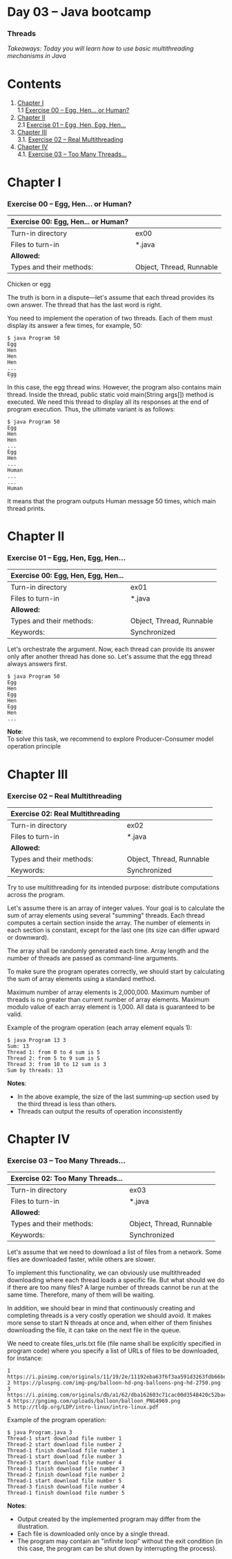 # Day 03 – Java bootcamp
### Threads

*Takeaways: Today you will learn how to use basic multithreading mechanisms in Java*

# Contents
1. [Chapter I](#chapter-i) \
  1.1 [Exercise 00 – Egg, Hen... or Human?](#exercise-00-egg-hen-or-human)
2. [Chapter II](#chapter-ii) \
  2.1 [Exercise 01 – Egg, Hen, Egg, Hen...](#exercise-01-egg-hen-egg-hen)
3. [Chapter III](#chapter-iii) \
  3.1. [Exercise 02 – Real Multithreading](#exercise-02-real-multithreading)
4. [Chapter IV](#chapter-iv) \
  4.1. [Exercise 03 – Too Many Threads...](#exercise-03-too-many-threads)


# Chapter I
### Exercise 00 – Egg, Hen... or Human?

Exercise 00: Egg, Hen... or Human? ||
---|---
Turn-in directory |	ex00
Files to turn-in |	*.java
**Allowed:** |
Types and their methods: |	Object, Thread, Runnable

Chicken or egg

The truth is born in a dispute—let's assume that each thread provides its own answer. The thread that has the last word is right.

You need to implement the operation of two threads. Each of them must display its answer a few times, for example, 50:
```
$ java Program 50
Egg
Hen
Hen
Hen
...
Egg
```
In this case, the egg thread wins. However, the program also contains main thread. Inside the thread,  public static void main(String args[]) method is executed. We need this thread to display all its responses at the end of program execution. Thus, the ultimate variant is as follows:
```
$ java Program 50
Egg
Hen
Hen
...
Egg
Hen
...
Human
...
...
Human
```
It means that the program outputs Human message 50 times, which main thread prints.

# Chapter II
### Exercise 01 – Egg, Hen, Egg, Hen...

Exercise 00: Egg, Hen, Egg, Hen... ||
---|---
Turn-in directory |	ex01
Files to turn-in | *.java
**Allowed:** |
Types and their methods: | Object, Thread, Runnable
Keywords: |	Synchronized

Let's orchestrate the argument. Now, each thread can provide its answer only after another thread has done so. Let's assume that the egg thread always answers first.

```
$ java Program 50
Egg
Hen
Egg
Hen
Egg
Hen
...
```

**Note**:<br>
To solve this task, we recommend to explore Producer-Consumer model operation principle

# Chapter III
### Exercise 02 – Real Multithreading

Exercise 02: Real Multithreading ||
---|---
Turn-in directory |	ex02
Files to turn-in | *.java
**Allowed:** |
Types and their methods: | Object, Thread, Runnable
Keywords: | Synchronized

Try to use multithreading for its intended purpose: distribute computations across the program.

Let's assume there is an array of integer values. Your goal is to calculate the sum of array elements using several "summing" threads. Each thread computes a certain section inside the array. The number of elements in each section is constant, except for the last one (its size can differ upward or downward).

The array shall be randomly generated each time. Array length and the number of threads are passed as command-line arguments.

To make sure the program operates correctly, we should start by calculating the sum of array elements using a standard method.

Maximum number of array elements is 2,000,000. Maximum number of threads is no greater than current number of array elements. Maximum modulo value of each array element is 1,000. All data is guaranteed to be valid.

Example of the program operation (each array element equals 1):
```
$ java Program 13 3
Sum: 13
Thread 1: from 0 to 4 sum is 5
Thread 2: from 5 to 9 sum is 5
Thread 3: from 10 to 12 sum is 3
Sum by threads: 13
```

**Notes**:
- In the above example, the size of the last summing-up section used by the third thread is less than others.
- Threads can output the results of operation inconsistently

# Chapter IV
### Exercise 03 – Too Many Threads...

Exercise 02: Too Many Threads... ||
---|---
Turn-in directory	| ex03
Files to turn-in	| *.java
**Allowed:** |
Types and their methods: |	Object, Thread, Runnable
Keywords: |	Synchronized

Let's assume that we need to download a list of files from a network. Some files are downloaded faster, while others are slower.

To implement this functionality, we can obviously use multithreaded downloading where each thread loads a specific file. But what should we do if there are too many files? A large number of threads cannot be run at the same time. Therefore, many of them will be waiting.

In addition, we should bear in mind that continuously creating and completing threads is a very costly operation we should avoid. It makes more sense to start N threads at once and, when either of them finishes downloading the file, it can take on the next file in the queue.

We need to create files_urls.txt file (file name shall be explicitly specified in program code) where you specify a list of URLs of files to be downloaded, for instance:
```
1 https://i.pinimg.com/originals/11/19/2e/11192eba63f6f3aa591d3263fdb66bd5.jpg
2 https://pluspng.com/img-png/balloon-hd-png-balloons-png-hd-2750.png
3 https://i.pinimg.com/originals/db/a1/62/dba162603c71cac00d3548420c52bac6.png
4 https://pngimg.com/uploads/balloon/balloon_PNG4969.png
5 http://tldp.org/LDP/intro-linux/intro-linux.pdf
```
Example of the program operation:
```
$ java Program.java 3
Thread-1 start download file number 1
Thread-2 start download file number 2
Thread-1 finish download file number 1
Thread-1 start download file number 3
Thread-3 start download file number 4
Thread-1 finish download file number 3
Thread-2 finish download file number 2
Thread-1 start download file number 5
Thread-3 finish download file number 4
Thread-1 finish download file number 5
```
**Notes**:
- Output created by the implemented program may differ from the illustration.
- Each file is downloaded only once by a single thread.
- The program may contain an "infinite loop" without the exit condition (in this case, the program can be shut down by interrupting the process).
